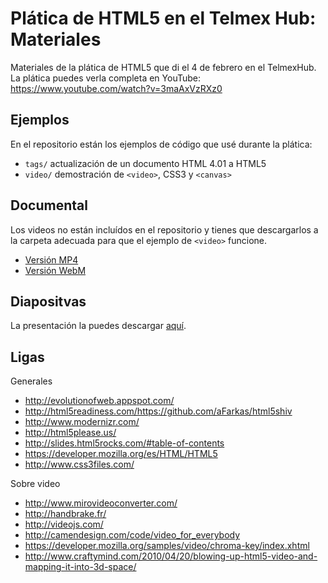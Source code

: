 Plática de HTML5 en el Telmex Hub: Materiales
=============================================

Materiales de la plática de HTML5 que di el 4 de febrero en el TelmexHub. La plática puedes verla completa en YouTube: https://www.youtube.com/watch?v=3maAxVzRXz0

Ejemplos
-------

En el repositorio están los ejemplos de código que usé durante la plática:

* `tags/` actualización de un documento HTML 4.01 a HTML5
* `video/` demostración de `<video>`, CSS3 y `<canvas>`

Documental
----------

Los videos no están incluídos en el repositorio y tienes que descargarlos a la carpeta adecuada para que el ejemplo de
`<video>` funcione.

*  [Versión MP4](https://s3-us-west-1.amazonaws.com/nerdzila/html5-telmexhub/documental.mp4)
*  [Versión WebM](https://s3-us-west-1.amazonaws.com/nerdzila/html5-telmexhub/documental.webm)

Diapositvas
------------

La presentación la puedes descargar [aquí](https://s3-us-west-1.amazonaws.com/nerdzila/html5-telmexhub/html5.pdf).

Ligas
-----

Generales

*  http://evolutionofweb.appspot.com/
*  http://html5readiness.com/https://github.com/aFarkas/html5shiv
*  http://www.modernizr.com/
*  http://html5please.us/
*  http://slides.html5rocks.com/#table-of-contents
*  https://developer.mozilla.org/es/HTML/HTML5
*  http://www.css3files.com/

Sobre video

* http://www.mirovideoconverter.com/
* http://handbrake.fr/
* http://videojs.com/
* http://camendesign.com/code/video_for_everybody
* https://developer.mozilla.org/samples/video/chroma-key/index.xhtml
* http://www.craftymind.com/2010/04/20/blowing-up-html5-video-and-mapping-it-into-3d-space/
